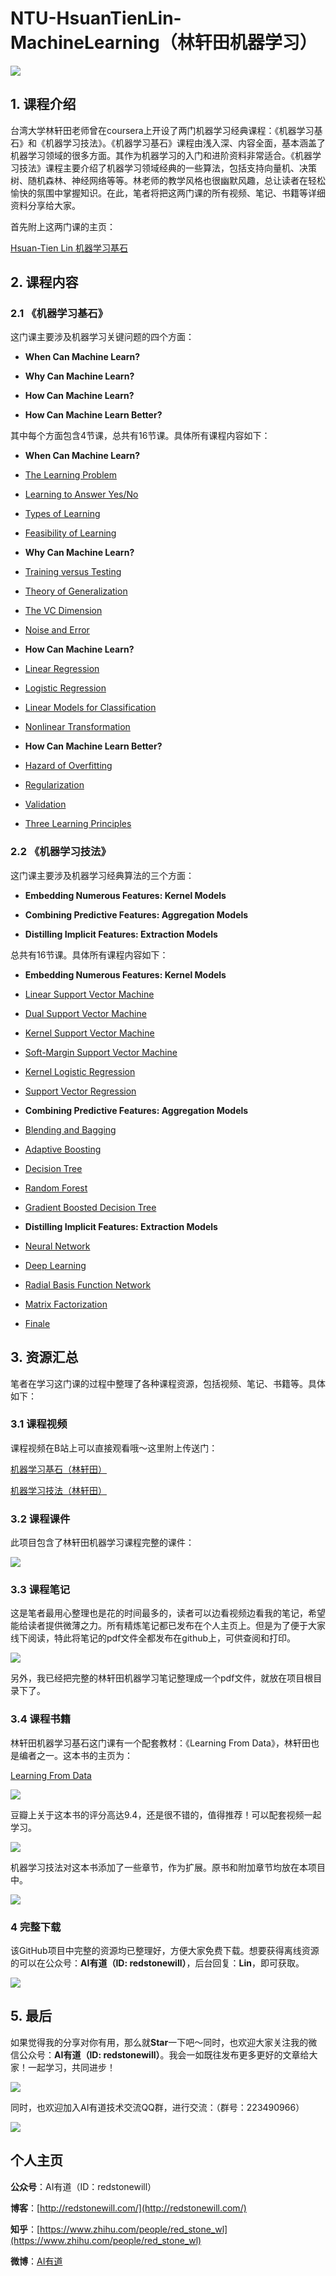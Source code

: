 # NTU-HsuanTienLin-MachineLearning（林轩田机器学习）

![](images/1.jpg)

## 1. 课程介绍

台湾大学林轩田老师曾在coursera上开设了两门机器学习经典课程：《机器学习基石》和《机器学习技法》。《机器学习基石》课程由浅入深、内容全面，基本涵盖了机器学习领域的很多方面。其作为机器学习的入门和进阶资料非常适合。《机器学习技法》课程主要介绍了机器学习领域经典的一些算法，包括支持向量机、决策树、随机森林、神经网络等等。林老师的教学风格也很幽默风趣，总让读者在轻松愉快的氛围中掌握知识。在此，笔者将把这两门课的所有视频、笔记、书籍等详细资料分享给大家。

首先附上这两门课的主页：

[Hsuan-Tien Lin 机器学习基石](https://www.csie.ntu.edu.tw/~htlin/)

## 2. 课程内容

### 2.1 《机器学习基石》

这门课主要涉及机器学习关键问题的四个方面：

- **When Can Machine Learn?**

- **Why Can Machine Learn?**

- **How Can Machine Learn?**

- **How Can Machine Learn Better?**

其中每个方面包含4节课，总共有16节课。具体所有课程内容如下：

- **When Can Machine Learn?**
	
 - [The Learning Problem](https://redstonewill.com/65/)

 - [Learning to Answer Yes/No](https://redstonewill.com/70/)

 - [Types of Learning](https://redstonewill.com/73/)

 - [Feasibility of Learning](https://redstonewill.com/77/)

- **Why Can Machine Learn?**

 - [Training versus Testing](https://redstonewill.com/80/)

 - [Theory of Generalization](https://redstonewill.com/217/)

 - [The VC Dimension](https://redstonewill.com/222/)

 - [Noise and Error](https://redstonewill.com/227/)

- **How Can Machine Learn?**

 - [Linear Regression](https://redstonewill.com/232/)

 - [Logistic Regression](https://redstonewill.com/236/)

 - [Linear Models for Classification](https://redstonewill.com/243/)

 - [Nonlinear Transformation](https://redstonewill.com/246/)

- **How Can Machine Learn Better?**

 - [Hazard of Overfitting](https://redstonewill.com/249/)

 - [Regularization](https://redstonewill.com/252/)

 - [Validation](https://redstonewill.com/255/)

 - [Three Learning Principles](https://redstonewill.com/311/)
	
### 2.2 《机器学习技法》

这门课主要涉及机器学习经典算法的三个方面：

- **Embedding Numerous Features: Kernel Models**

- **Combining Predictive Features: Aggregation Models**

- **Distilling Implicit Features: Extraction Models**

总共有16节课。具体所有课程内容如下：

- **Embedding Numerous Features: Kernel Models**
	
 - [Linear Support Vector Machine](https://redstonewill.com/345/)

 - [Dual Support Vector Machine](https://redstonewill.com/369/)

 - [Kernel Support Vector Machine](https://redstonewill.com/393/)

 - [Soft-Margin Support Vector Machine](https://redstonewill.com/417/)
	
 - [Kernel Logistic Regression](https://redstonewill.com/456/)
	
 - [Support Vector Regression](https://redstonewill.com/477/)

- **Combining Predictive Features: Aggregation Models**

 - [Blending and Bagging](https://redstonewill.com/509/)

 - [Adaptive Boosting](https://redstonewill.com/535/)

 - [Decision Tree](https://redstonewill.com/569/)

 - [Random Forest](https://redstonewill.com/601/)
	
 - [Gradient Boosted Decision Tree](https://redstonewill.com/644/)

- **Distilling Implicit Features: Extraction Models**

 - [Neural Network](https://redstonewill.com/682/)

 - [Deep Learning](https://redstonewill.com/710/)

 - [Radial Basis Function Network](https://redstonewill.com/739/)

 - [Matrix Factorization](https://redstonewill.com/783/)
	
 - [Finale](https://redstonewill.com/810/)

## 3. 资源汇总

笔者在学习这门课的过程中整理了各种课程资源，包括视频、笔记、书籍等。具体如下：

### 3.1 课程视频

课程视频在B站上可以直接观看哦～这里附上传送门：

[机器学习基石（林轩田）](https://www.bilibili.com/video/av36731342)

[机器学习技法（林轩田）](https://www.bilibili.com/video/av36760800)

### 3.2 课程课件

此项目包含了林轩田机器学习课程完整的课件：

![](images/2.png)

### 3.3 课程笔记

这是笔者最用心整理也是花的时间最多的，读者可以边看视频边看我的笔记，希望能给读者提供微薄之力。所有精炼笔记都已发布在个人主页上。但是为了便于大家线下阅读，特此将笔记的pdf文件全都发布在github上，可供查阅和打印。

![](images/3.png)

另外，我已经把完整的林轩田机器学习笔记整理成一个pdf文件，就放在项目根目录下了。

### 3.4 课程书籍

林轩田机器学习基石这门课有一个配套教材：《Learning From Data》，林轩田也是编者之一。这本书的主页为：

[Learning From Data](http://amlbook.com/)

![](images/4.jpg)

豆瓣上关于这本书的评分高达9.4，还是很不错的，值得推荐！可以配套视频一起学习。

![](images/5.jpg)

机器学习技法对这本书添加了一些章节，作为扩展。原书和附加章节均放在本项目中。

![](images/6.png)

### 4 完整下载

该GitHub项目中完整的资源均已整理好，方便大家免费下载。想要获得离线资源的可以在公众号：**AI有道（ID: redstonewill）**，后台回复：**Lin**，即可获取。

![](images/7.jpg)

## 5. 最后

如果觉得我的分享对你有用，那么就**Star**一下吧～同时，也欢迎大家关注我的微信公众号：**AI有道（ID: redstonewill）**。我会一如既往发布更多更好的文章给大家！一起学习，共同进步！

![](images/7.jpg)

同时，也欢迎加入AI有道技术交流QQ群，进行交流：（群号：223490966）

![](images/8.jpg)

## 个人主页

**公众号**：AI有道（ID：redstonewill）

**博客**：[http://redstonewill.com/](http://redstonewill.com/)

**知乎**：[https://www.zhihu.com/people/red_stone_wl](https://www.zhihu.com/people/red_stone_wl)

**微博**：[AI有道](https://weibo.com/aiyoudao?from=profile&wvr=6)



